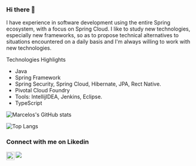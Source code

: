 ### Hi there 👋

I have experience in software development using the entire Spring ecosystem, with a focus on Spring Cloud. I like to study new technologies, especially new frameworks, so as to propose technical alternatives to situations encountered on a daily basis and I'm always willing to work with new technologies.

Technologies Highlights
- Java
- Spring Framework
- Spring Security, Spring Cloud, Hibernate, JPA, Rect Native.
- Pivotal Cloud Foundry
- Tools: IntellijIDEA, Jenkins, Eclipse.
- TypeScript

![Marcelos's GitHub stats](https://github-readme-stats.vercel.app/api?username=mar-celohenrique&show_icons=true&count_private=true)

![Top Langs](https://github-readme-stats.vercel.app/api/top-langs/?username=mar-celohenrique&layout=compact)

### Connect with me on Likedin
<a href="https://www.linkedin.com/in/eng-marcelo-pereira/?locale=en_US">
  <img align="left" alt="Marcelo Pereira on LinkdeIN" width="22px" src="https://cdn.jsdelivr.net/npm/simple-icons@v3/icons/linkedin.svg" />
</a>


![](https://visitor-badge.glitch.me/badge?page_id=mar-celohenrique)

